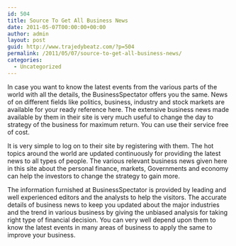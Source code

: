 ```yaml
---
id: 504
title: Source To Get All Business News
date: 2011-05-07T00:00:00+00:00
author: admin
layout: post
guid: http://www.trajedybeatz.com/?p=504
permalink: /2011/05/07/source-to-get-all-business-news/
categories:
  - Uncategorized
---
```

In case you want to know the latest events from the various parts of the world with all the details, the BusinessSpectator offers you the same. News of on different fields like politics, business, industry and stock markets are available for your ready reference here. The extensive business news made available by them in their site is very much useful to change the day to strategy of the business for maximum return. You can use their service free of cost.

It is very simple to log on to their site by registering with them. The hot topics around the world are updated continuously for providing the latest news to all types of people. The various relevant business news given here in this site about the personal finance, markets, Governments and economy can help the investors to change the strategy to gain more.

The information furnished at BusinessSpectator is provided by leading and well experienced editors and the analysts to help the visitors. The accurate details of business news to keep you updated about the major industries and the trend in various business by giving the unbiased analysis for taking right type of financial decision. You can very well depend upon them to know the latest events in many areas of business to apply the same to improve your business.